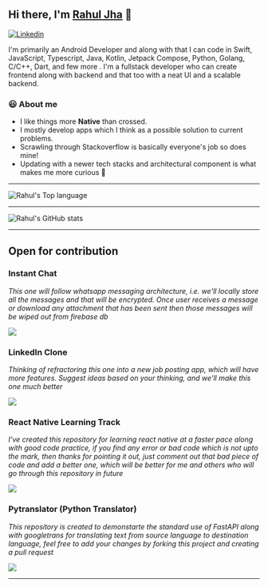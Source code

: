 ## Hi there, I'm [Rahul Jha](https://github.com/rj642) 👋
[![Linkedin](https://i.stack.imgur.com/gVE0j.png)](https://in.linkedin.com/in/rahulj-642)
&nbsp;

I'm primarily an Android Developer and along with that I can code in Swift, JavaScript, Typescript, Java, Kotlin, Jetpack Compose, Python, Golang, C/C++, Dart, and few more . I'm a fullstack developer who can create frontend along with backend and that too with a neat UI and a scalable backend.

### 😃 About me
- I like things more **Native** than crossed.
- I mostly develop apps which I think as a possible solution to current problems.
- Scrawling through Stackoverflow is basically everyone's job so does mine!
- Updating with a newer tech stacks and architectural component is what makes me more curious 🙂

---

![Rahul's Top language](https://github-readme-stats.vercel.app/api/top-langs/?username=rj642&langs_count=20&layout=pie&show_icons=true&title_color=fff&icon_color=79ff97&text_color=9f9f9f&bg_color=151515)

---

![Rahul's GitHub stats](https://github-readme-stats.vercel.app/api?username=rj642&count_private=true&show_icons=true&title_color=fff&icon_color=79ff97&text_color=9f9f9f&bg_color=151515)

---

## Open for contribution

### Instant Chat
*This one will follow whatsapp messaging architecture, i.e. we'll locally store all the messages and that will be encrypted. Once user receives a message or download any attachment that has been sent then those messages will be wiped out from firebase db*

<a href="https://github.com/rj642/instant_chat">
    <img align="center" src="https://github-readme-stats.vercel.app/api/pin/?username=rj642&repo=instant_chat&show_icons=true&title_color=fff&icon_color=79ff97&text_color=9f9f9f&bg_color=151515" />
</a>
  
<br/>

### LinkedIn Clone
*Thinking of refractoring this one into a new job posting app, which will have more features. Suggest ideas based on your thinking, and we'll make this one much better*

<a href="https://github.com/rj642/linkedin_clone">
    <img align="center" src="https://github-readme-stats.vercel.app/api/pin/?username=rj642&repo=linkedin_clone&show_icons=true&title_color=fff&icon_color=79ff97&text_color=9f9f9f&bg_color=151515" />
</a>

<br/>

### React Native Learning Track
*I've created this repository for learning react native at a faster pace along with good code practice, if you find any error or bad code which is not upto the mark, then thanks for pointing it out, just comment out that bad piece of code and add a better one, which will be better for me and others who will go through this repository in future*

<a href="https://github.com/rj642/react_native_learning_track">
    <img align="center" src="https://github-readme-stats.vercel.app/api/pin/?username=rj642&repo=react_native_learning_track&show_icons=true&title_color=fff&icon_color=79ff97&text_color=9f9f9f&bg_color=151515" />
</a>

### Pytranslator (Python Translator)
*This repository is created to demonstarte the standard use of FastAPI along with googletrans for translating text from source language to destination language, feel free to add your changes by forking this project and creating a pull request*

<a href="https://github.com/rj642/pytranslator">
    <img align="center" src="https://github-readme-stats.vercel.app/api/pin/?username=rj642&repo=pytranslator&show_icons=true&title_color=fff&icon_color=79ff97&text_color=9f9f9f&bg_color=151515" />
</a>

---
<!--
**rj642/rj642** is a ✨ _special_ ✨ repository because its `README.md` (this file) appears on your GitHub profile.

Here are some ideas to get you started:

- 🔭 I’m currently working on ...
- 🌱 I’m currently learning ...
- 👯 I’m looking to collaborate on ...
- 🤔 I’m looking for help with ...
- 💬 Ask me about ...
- 📫 How to reach me: ...
- 😄 Pronouns: ...
- ⚡ Fun fact: ...
-->

